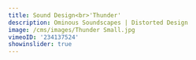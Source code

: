 ```yaml
---
title: Sound Design<br>'Thunder'
description: Ominous Soundscapes | Distorted Design
image: /cms/images/Thunder Small.jpg
vimeoID: '234137524'
showinslider: true
---
```














